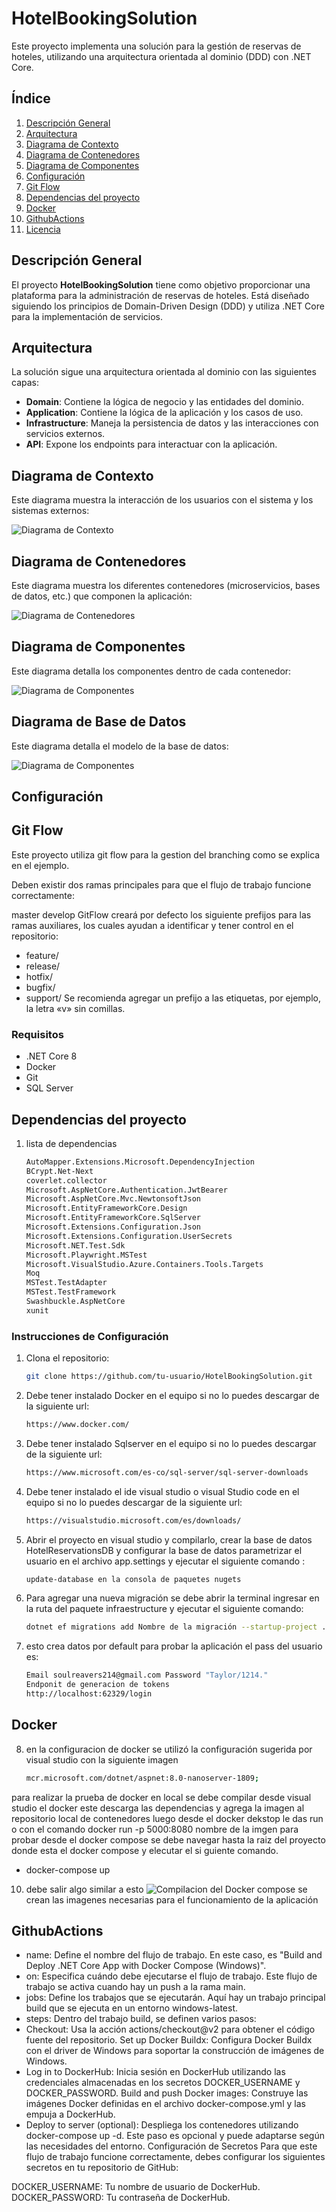# HotelBookingSolution

Este proyecto implementa una solución para la gestión de reservas de hoteles, utilizando una arquitectura orientada al dominio (DDD) con .NET Core.

## Índice

1. [Descripción General](#descripción-general)
2. [Arquitectura](#arquitectura)
3. [Diagrama de Contexto](#diagrama-de-contexto)
4. [Diagrama de Contenedores](#diagrama-de-contenedores)
5. [Diagrama de Componentes](#diagrama-de-componentes)
6. [Configuración](#configuración)
7. [Git Flow](#git-flow)
8. [Dependencias del proyecto](#dependencias-del-proyecto)
9. [Docker](#docker)
10. [GithubActions](#Actions)
11. [Licencia](#licencia)

## Descripción General

El proyecto **HotelBookingSolution** tiene como objetivo proporcionar una plataforma para la administración de reservas de hoteles. Está diseñado siguiendo los principios de Domain-Driven Design (DDD) y utiliza .NET Core para la implementación de servicios.

## Arquitectura

La solución sigue una arquitectura orientada al dominio con las siguientes capas:
- **Domain**: Contiene la lógica de negocio y las entidades del dominio.
- **Application**: Contiene la lógica de la aplicación y los casos de uso.
- **Infrastructure**: Maneja la persistencia de datos y las interacciones con servicios externos.
- **API**: Expone los endpoints para interactuar con la aplicación.

## Diagrama de Contexto

Este diagrama muestra la interacción de los usuarios con el sistema y los sistemas externos:

![Diagrama de Contexto](img/SamarttalentApi-Contexto.png)

## Diagrama de Contenedores

Este diagrama muestra los diferentes contenedores (microservicios, bases de datos, etc.) que componen la aplicación:

![Diagrama de Contenedores](img/SamarttalentApi-Contedores.png)

## Diagrama de Componentes

Este diagrama detalla los componentes dentro de cada contenedor:

![Diagrama de Componentes](img/SamarttalentApi-Componentes.png)

## Diagrama de Base de Datos

Este diagrama detalla el modelo de la base de datos:

![Diagrama de Componentes](img/HotelBookingSolution.jpeg)

## Configuración

## Git Flow
Este proyecto utiliza git flow para la gestion del branching como se explica en el ejemplo.

Deben existir dos ramas principales para que el flujo de trabajo funcione correctamente:

 

master
develop
GitFlow creará por defecto los siguiente prefijos para las ramas auxiliares, los cuales ayudan a identificar y tener control en el repositorio:

- feature/
- release/
- hotfix/
- bugfix/
- support/
Se recomienda agregar un prefijo a las etiquetas, por ejemplo, la letra «v» sin comillas.

### Requisitos

- .NET Core 8
- Docker
- Git
- SQL Server
## Dependencias del proyecto
1. lista de dependencias
   ```bash
   AutoMapper.Extensions.Microsoft.DependencyInjection
   BCrypt.Net-Next
   coverlet.collector
   Microsoft.AspNetCore.Authentication.JwtBearer
   Microsoft.AspNetCore.Mvc.NewtonsoftJson
   Microsoft.EntityFrameworkCore.Design
   Microsoft.EntityFrameworkCore.SqlServer
   Microsoft.Extensions.Configuration.Json
   Microsoft.Extensions.Configuration.UserSecrets
   Microsoft.NET.Test.Sdk
   Microsoft.Playwright.MSTest
   Microsoft.VisualStudio.Azure.Containers.Tools.Targets
   Moq
   MSTest.TestAdapter
   MSTest.TestFramework
   Swashbuckle.AspNetCore
   xunit

### Instrucciones de Configuración

1. Clona el repositorio:
   ```bash
   git clone https://github.com/tu-usuario/HotelBookingSolution.git
2. Debe tener instalado Docker en el equipo si no lo puedes descargar de la siguiente url:
   ```bash
   https://www.docker.com/
3. Debe  tener instalado Sqlserver en el equipo si no lo puedes descargar de la siguiente url:
   ```bash
   https://www.microsoft.com/es-co/sql-server/sql-server-downloads

4. Debe  tener instalado el ide visual studio o visual Studio code en el equipo si no lo puedes descargar de la siguiente url:
   ```bash
   https://visualstudio.microsoft.com/es/downloads/

5. Abrir el proyecto en visual studio y compilarlo, crear la base de datos HotelReservationsDB  y configurar  la base de datos  parametrizar el usuario en el archivo app.settings y ejecutar el siguiente comando :
   ```bash
   update-database en la consola de paquetes nugets
6. Para agregar una nueva migración se debe abrir la terminal ingresar en la ruta del paquete infraestructure y ejecutar el siguiente comando:
   ```bash
   dotnet ef migrations add Nombre de la migración --startup-project ../WebApi.csproj
7. esto crea datos por default para probar la aplicación el pass del usuario es:
   ```bash
   Email soulreavers214@gmail.com Password "Taylor/1214."
   Endponit de generacion de tokens 
   http://localhost:62329/login
## Docker
8. en la configuracion de docker se utilizó la configuración sugerida por visual studio  con la siguiente imagen
   ```bash
   mcr.microsoft.com/dotnet/aspnet:8.0-nanoserver-1809;
para realizar la prueba de docker en local se debe compilar desde visual studio el docker este descarga las dependencias y agrega la imagen al repositorio local de contenedores  luego desde el docker dekstop le das run o con el comando docker run -p 5000:8080 nombre de la imgen
 para probar desde el docker compose se debe navegar hasta la raiz del proyecto donde esta el docker compose y elecutar el si guiente comando. 
-  docker-compose up 
10.   debe salir algo similar a esto
![Compilacion del Docker compose](img/Dockerimage.png)
se crean las imagenes necesarias para el funcionamiento de la aplicación
## GithubActions

- name: Define el nombre del flujo de trabajo. En este caso, es "Build and Deploy .NET Core App with Docker Compose (Windows)".
- on: Especifica cuándo debe ejecutarse el flujo de trabajo. Este flujo de trabajo se activa cuando hay un push a la rama main.
- jobs: Define los trabajos que se ejecutarán. Aquí hay un trabajo principal build que se ejecuta en un entorno windows-latest.
- steps: Dentro del trabajo build, se definen varios pasos:
- Checkout: Usa la acción actions/checkout@v2 para obtener el código fuente del repositorio.
Set up Docker Buildx: Configura Docker Buildx con el driver de Windows para soportar la construcción de imágenes de Windows.
- Log in to DockerHub: Inicia sesión en DockerHub utilizando las credenciales almacenadas en los secretos DOCKER_USERNAME y DOCKER_PASSWORD.
Build and push Docker images: Construye las imágenes Docker definidas en el archivo docker-compose.yml y las empuja a DockerHub.
- Deploy to server (optional): Despliega los contenedores utilizando docker-compose up -d. Este paso es opcional y puede adaptarse según las necesidades del entorno.
Configuración de Secretos
Para que este flujo de trabajo funcione correctamente, debes configurar los siguientes secretos en tu repositorio de GitHub:

DOCKER_USERNAME: Tu nombre de usuario de DockerHub.
DOCKER_PASSWORD: Tu contraseña de DockerHub.